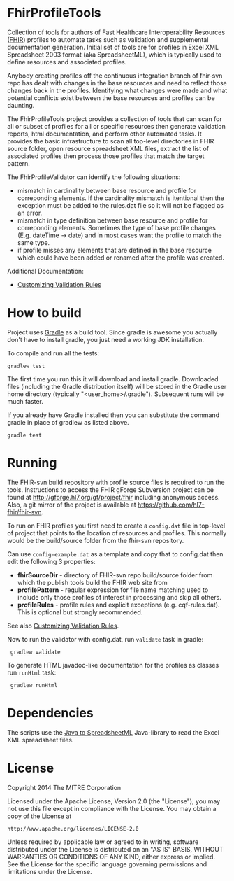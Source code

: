 FhirProfileTools
================

Collection of tools for authors of Fast Healthcare Interoperability Resources
([FHIR](http://www.hl7.org/implement/standards/fhir/)) profiles to automate
tasks such as validation and supplemental documentation generation.
Initial set of tools are for profiles in Excel XML Spreadsheet 2003 format (aka SpreadsheetML),
which is typically used to define resources and associated profiles.

Anybody creating profiles off the continuous integration branch of fhir-svn repo
has dealt with changes in the base resources and need to reflect those changes
back in the profiles. Identifying what changes were made and what potential
conflicts exist between the base resources and profiles can be daunting.

The FhirProfileTools project provides a collection of tools that can scan
for all or subset of profiles for all or specific resources then generate
validation reports, html documentation, and perform other automated tasks.
It provides the basic infrastructure to scan all top-level directories
in FHIR source folder, open resource spreadsheet XML files, extract the
list of associated profiles then process those profiles that match the
target pattern.

The FhirProfileValidator can identify the following situations:
 * mismatch in cardinality between base resource and profile for correponding elements.
   If the cardinality mismatch is itentional then the exception must be added to the
   rules.dat file so it will not be flagged as an error.
 * mismatch in type definition between base resource and profile for correponding elements.
   Sometimes the type of base profile changes (E.g. dateTime -> date) and in most cases
   want the profile to match the same type.
 * if profile misses any elements that are defined in the base resource which could have
   been added or renamed after the profile was created.
   
Additional Documentation:
* [Customizing Validation Rules](customRules.md)

# How to build

Project uses [Gradle](http://www.gradle.org) as a build tool. Since gradle is awesome
you actually don't have to install gradle, you just need a working JDK installation.

To compile and run all the tests:

    gradlew test

The first time you run this it will download and install gradle. Downloaded files (including the Gradle
distribution itself) will be stored in the Gradle user home directory (typically "<user_home>/.gradle").
Subsequent runs will be much faster.

If you already have Gradle installed then you can substitute the command gradle in place of gradlew as
listed above.

    gradle test

# Running

The FHIR-svn build repository with profile source files is required to run the tools.
Instructions to access the FHIR gForge Subversion project can be found at
http://gforge.hl7.org/gf/project/fhir including anonymous access. Also, a git mirror of the project
is available at https://github.com/hl7-fhir/fhir-svn.

To run on FHIR profiles you first need to create a `config.dat` file in top-level
of project that points to the location of resources and profiles. This normally
would be the build/source folder from the fhir-svn repository.

Can use `config-example.dat` as a template and copy that to config.dat then edit
the following 3 properties:
 * **fhirSourceDir** - directory of FHIR-svn repo build/source folder
   from which the publish tools build the FHIR web site from
 * **profilePattern** - regular expression for file name matching used to include
   only those profiles of interest in processing and skip all others.
 * **profileRules** - profile rules and explicit exceptions (e.g. cqf-rules.dat).
   This is optional but strongly recommended.
   
See also [Customizing Validation Rules](customRules.md).

Now to run the validator with config.dat, run `validate` task in gradle:

     gradlew validate
	 
To generate HTML javadoc-like documentation for the profiles as classes run `runHtml` task:

     gradlew runHtml
	 
# Dependencies

The scripts use the [Java to SpreadsheetML](http://sourceforge.net/projects/xelem/)
Java-library to read the Excel XML spreadsheet files.

# License

Copyright 2014 The MITRE Corporation

Licensed under the Apache License, Version 2.0 (the "License");
you may not use this file except in compliance with the License.
You may obtain a copy of the License at

    http://www.apache.org/licenses/LICENSE-2.0

Unless required by applicable law or agreed to in writing, software
distributed under the License is distributed on an "AS IS" BASIS,
WITHOUT WARRANTIES OR CONDITIONS OF ANY KIND, either express or implied.
See the License for the specific language governing permissions and
limitations under the License.
